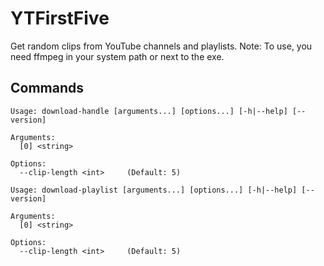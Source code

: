 # YTFirstFive

Get random clips from YouTube channels and playlists.
Note: To use, you need ffmpeg in your system path or next to the exe.

## Commands

```
Usage: download-handle [arguments...] [options...] [-h|--help] [--version]

Arguments:
  [0] <string>

Options:
  --clip-length <int>     (Default: 5)
```

```
Usage: download-playlist [arguments...] [options...] [-h|--help] [--version]

Arguments:
  [0] <string>

Options:
  --clip-length <int>     (Default: 5)
```


